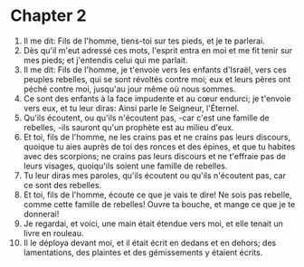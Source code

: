 # Chapter 2

1. Il me dit: Fils de l'homme, tiens-toi sur tes pieds, et je te parlerai.
2. Dès qu'il m'eut adressé ces mots, l'esprit entra en moi et me fit tenir sur mes pieds; et j'entendis celui qui me parlait.
3. Il me dit: Fils de l'homme, je t'envoie vers les enfants d'Israël, vers ces peuples rebelles, qui se sont révoltés contre moi; eux et leurs pères ont péché contre moi, jusqu'au jour même où nous sommes.
4. Ce sont des enfants à la face impudente et au cœur endurci; je t'envoie vers eux, et tu leur diras: Ainsi parle le Seigneur, l'Éternel.
5. Qu'ils écoutent, ou qu'ils n'écoutent pas, -car c'est une famille de rebelles, -ils sauront qu'un prophète est au milieu d'eux.
6. Et toi, fils de l'homme, ne les crains pas et ne crains pas leurs discours, quoique tu aies auprès de toi des ronces et des épines, et que tu habites avec des scorpions; ne crains pas leurs discours et ne t'effraie pas de leurs visages, quoiqu'ils soient une famille de rebelles.
7. Tu leur diras mes paroles, qu'ils écoutent ou qu'ils n'écoutent pas, car ce sont des rebelles.
8. Et toi, fils de l'homme, écoute ce que je vais te dire! Ne sois pas rebelle, comme cette famille de rebelles! Ouvre ta bouche, et mange ce que je te donnerai!
9. Je regardai, et voici, une main était étendue vers moi, et elle tenait un livre en rouleau.
10. Il le déploya devant moi, et il était écrit en dedans et en dehors; des lamentations, des plaintes et des gémissements y étaient écrits.

